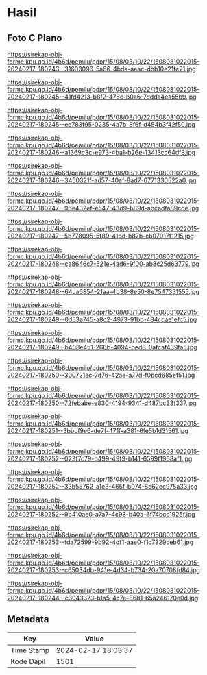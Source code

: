 # Hasil

## Foto C Plano

https://sirekap-obj-formc.kpu.go.id/4b6d/pemilu/pdpr/15/08/03/10/22/1508031022015-20240217-180243--31603096-5a66-4bda-aeac-dbb10e21fe21.jpg

https://sirekap-obj-formc.kpu.go.id/4b6d/pemilu/pdpr/15/08/03/10/22/1508031022015-20240217-180245--41fd4213-b8f2-476e-b0a6-7ddda4ea55b9.jpg

https://sirekap-obj-formc.kpu.go.id/4b6d/pemilu/pdpr/15/08/03/10/22/1508031022015-20240217-180245--ee783f95-0235-4a7b-8f6f-d454b3f42f50.jpg

https://sirekap-obj-formc.kpu.go.id/4b6d/pemilu/pdpr/15/08/03/10/22/1508031022015-20240217-180246--a1369c3c-e973-4ba1-b26e-13413cc64df3.jpg

https://sirekap-obj-formc.kpu.go.id/4b6d/pemilu/pdpr/15/08/03/10/22/1508031022015-20240217-180246--3450321f-ad57-40af-8ad7-6771330522a0.jpg

https://sirekap-obj-formc.kpu.go.id/4b6d/pemilu/pdpr/15/08/03/10/22/1508031022015-20240217-180247--96e432ef-e547-43d9-b89d-abcadfa89cde.jpg

https://sirekap-obj-formc.kpu.go.id/4b6d/pemilu/pdpr/15/08/03/10/22/1508031022015-20240217-180247--5b778095-5f89-41bd-b87b-cb07017f1215.jpg

https://sirekap-obj-formc.kpu.go.id/4b6d/pemilu/pdpr/15/08/03/10/22/1508031022015-20240217-180248--ca8646c7-521e-4ad6-9f00-ab8c25d63779.jpg

https://sirekap-obj-formc.kpu.go.id/4b6d/pemilu/pdpr/15/08/03/10/22/1508031022015-20240217-180248--64ca6854-21aa-4b38-8e50-8e7547351555.jpg

https://sirekap-obj-formc.kpu.go.id/4b6d/pemilu/pdpr/15/08/03/10/22/1508031022015-20240217-180249--0d53a745-a8c2-4973-91bb-484ccae1efc5.jpg

https://sirekap-obj-formc.kpu.go.id/4b6d/pemilu/pdpr/15/08/03/10/22/1508031022015-20240217-180249--b408e451-266b-4094-bed8-0afcaf439fa5.jpg

https://sirekap-obj-formc.kpu.go.id/4b6d/pemilu/pdpr/15/08/03/10/22/1508031022015-20240217-180250--300721ec-7d76-42ae-a77d-f0bcd685ef51.jpg

https://sirekap-obj-formc.kpu.go.id/4b6d/pemilu/pdpr/15/08/03/10/22/1508031022015-20240217-180250--72febabe-e830-4194-9341-d487bc33f337.jpg

https://sirekap-obj-formc.kpu.go.id/4b6d/pemilu/pdpr/15/08/03/10/22/1508031022015-20240217-180251--3bbcf9e6-de7f-471f-a381-6fe5b1d31561.jpg

https://sirekap-obj-formc.kpu.go.id/4b6d/pemilu/pdpr/15/08/03/10/22/1508031022015-20240217-180252--023f7c79-b499-49f9-b141-6599f1968af1.jpg

https://sirekap-obj-formc.kpu.go.id/4b6d/pemilu/pdpr/15/08/03/10/22/1508031022015-20240217-180252--33b55762-a1c3-465f-b074-8c62ec975a33.jpg

https://sirekap-obj-formc.kpu.go.id/4b6d/pemilu/pdpr/15/08/03/10/22/1508031022015-20240217-180252--9b410ae0-a7a7-4c93-b40a-6f74bcc1925f.jpg

https://sirekap-obj-formc.kpu.go.id/4b6d/pemilu/pdpr/15/08/03/10/22/1508031022015-20240217-180253--fda72599-9b92-4df1-aae0-f1c7329ceb61.jpg

https://sirekap-obj-formc.kpu.go.id/4b6d/pemilu/pdpr/15/08/03/10/22/1508031022015-20240217-180253--c65034db-941e-4d34-b734-20a70708fd84.jpg

https://sirekap-obj-formc.kpu.go.id/4b6d/pemilu/pdpr/15/08/03/10/22/1508031022015-20240217-180244--c3043373-b1a5-4c7e-8681-65a246170e0d.jpg


## Metadata

| Key        | Value               |
| ---------- | ------------------- |
| Time Stamp | 2024-02-17 18:03:37 |
| Kode Dapil | 1501                |



